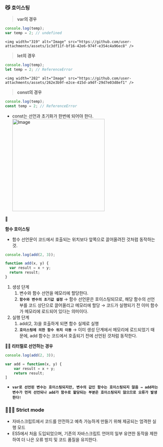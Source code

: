 ### 😼 호이스팅

> **var의 경우**

```jsx
console.log(temp);
var temp = 2; // undefined
```

    <img width="319" alt="Image" src="https://github.com/user-attachments/assets/1c3df11f-bf16-42e6-974f-e354c4a96ec8" />

> **let의 경우**

```jsx
console.log(temp);
let temp = 2; // ReferenceError
```

    <img width="282" alt="Image" src="https://github.com/user-attachments/assets/262e3b9f-e2ce-415d-a9df-29d7e03d8ef1" />

> **const의 경우**

```jsx
console.log(temp);
const temp = 2; // ReferenceError
```

- const는 선언과 초기화가 한번에 되어야 한다.
  <img width="303" alt="Image" src="https://github.com/user-attachments/assets/126f68e0-5863-4d4f-9fb1-9d5905c88311" />

<aside>
🦈

**함수 호이스팅**

</aside>

- 함수 선언문이 코드에서 호출되는 위치보다 앞쪽으로 끌어올려진 것처럼 동작하는 것.

```jsx
console.log(add(2, 3));

function add(x, y) {
  var result = x + y;
  return result;
}
```

1. 생성 단계
   1. 변수와 함수 선언을 메모리에 할당한다.
   2. **`함수와 변수의 초기값 설정`** → 함수 선언문은 호이스팅되므로, 해당 함수의 선언부를 코드 상단으로 끌어올리고 메모리에 할당 → 코드가 실행되기 전 이미 함수가 메모리에 로드되어 있다는 의미이다.
2. 실행 단계
   1. add(2, 3)을 호출하게 되면 함수 실제로 실행
   2. **`호이스팅에 의한 함수 위치 이동`** → 이미 생성 단계에서 메모리에 로드되었기 때문에, add 함수는 코드에서 호출되기 전에 선언된 것처럼 동작한다.

**😵‍💫 리터럴로 선언하는 경우**

```jsx
console.log(add(2, 3));

var add = function(x, y) {
	var result = x + y;
	return result;
]
```

- **`var로 선언된 변수는 호이스팅되지만, 변수의 값인 함수는 호이스팅되지 않음 → add라는 변수가 먼저 선언되나 add가 함수로 할당되는 부분은 호이스팅되지 않으므로 오류가 발생한다!`**

### 🧏🏻‍♀️ Strict mode

- 자바스크립트에서 코드를 안전하고 예측 가능하게 만들기 위해 제공되는 엄격한 실행 모드
- ES5에서 처음 도입되었으며, 기존의 자바스크립트 언어의 일부 유연한 동작을 제한하여 더 나은 오류 방지 및 코드 품질을 유지한다.
